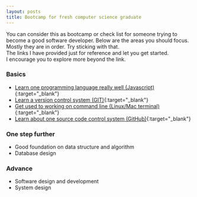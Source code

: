 ```yaml
---
layout: posts
title: Bootcamp for fresh computer science graduate
---
```


You can consider this as bootcamp or check list for someone trying to become a good software developer. Below are the areas you should focus. Mostly they are in order. Try sticking with that.  
The links I have provided just for reference and let you get started.  
I encourage you to explore more beyond the link.

### Basics

* [Learn one programming language really well (Javascript)](https://developer.mozilla.org/bm/docs/Web/JavaScript){:target="_blank"}
* [Learn a version control system (GIT)](http://rogerdudler.github.io/git-guide/){:target="_blank"}
* [Get used to working on command line (Linux/Mac terminal)](https://www.davidbaumgold.com/tutorials/command-line/){:target="_blank"}
* [Learn about one source code control system (GitHub)](https://guides.github.com/activities/hello-world/){:target="_blank"}

### One step further

* Good foundation on data structure and algorithm
* Database design

### Advance

* Software design and development
* System design